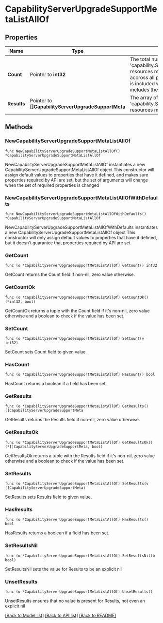# CapabilityServerUpgradeSupportMetaListAllOf

## Properties

Name | Type | Description | Notes
------------ | ------------- | ------------- | -------------
**Count** | Pointer to **int32** | The total number of &#39;capability.ServerUpgradeSupportMeta&#39; resources matching the request, accross all pages. The &#39;Count&#39; attribute is included when the HTTP GET request includes the &#39;$inlinecount&#39; parameter. | [optional] 
**Results** | Pointer to [**[]CapabilityServerUpgradeSupportMeta**](CapabilityServerUpgradeSupportMeta.md) | The array of &#39;capability.ServerUpgradeSupportMeta&#39; resources matching the request. | [optional] 

## Methods

### NewCapabilityServerUpgradeSupportMetaListAllOf

`func NewCapabilityServerUpgradeSupportMetaListAllOf() *CapabilityServerUpgradeSupportMetaListAllOf`

NewCapabilityServerUpgradeSupportMetaListAllOf instantiates a new CapabilityServerUpgradeSupportMetaListAllOf object
This constructor will assign default values to properties that have it defined,
and makes sure properties required by API are set, but the set of arguments
will change when the set of required properties is changed

### NewCapabilityServerUpgradeSupportMetaListAllOfWithDefaults

`func NewCapabilityServerUpgradeSupportMetaListAllOfWithDefaults() *CapabilityServerUpgradeSupportMetaListAllOf`

NewCapabilityServerUpgradeSupportMetaListAllOfWithDefaults instantiates a new CapabilityServerUpgradeSupportMetaListAllOf object
This constructor will only assign default values to properties that have it defined,
but it doesn't guarantee that properties required by API are set

### GetCount

`func (o *CapabilityServerUpgradeSupportMetaListAllOf) GetCount() int32`

GetCount returns the Count field if non-nil, zero value otherwise.

### GetCountOk

`func (o *CapabilityServerUpgradeSupportMetaListAllOf) GetCountOk() (*int32, bool)`

GetCountOk returns a tuple with the Count field if it's non-nil, zero value otherwise
and a boolean to check if the value has been set.

### SetCount

`func (o *CapabilityServerUpgradeSupportMetaListAllOf) SetCount(v int32)`

SetCount sets Count field to given value.

### HasCount

`func (o *CapabilityServerUpgradeSupportMetaListAllOf) HasCount() bool`

HasCount returns a boolean if a field has been set.

### GetResults

`func (o *CapabilityServerUpgradeSupportMetaListAllOf) GetResults() []CapabilityServerUpgradeSupportMeta`

GetResults returns the Results field if non-nil, zero value otherwise.

### GetResultsOk

`func (o *CapabilityServerUpgradeSupportMetaListAllOf) GetResultsOk() (*[]CapabilityServerUpgradeSupportMeta, bool)`

GetResultsOk returns a tuple with the Results field if it's non-nil, zero value otherwise
and a boolean to check if the value has been set.

### SetResults

`func (o *CapabilityServerUpgradeSupportMetaListAllOf) SetResults(v []CapabilityServerUpgradeSupportMeta)`

SetResults sets Results field to given value.

### HasResults

`func (o *CapabilityServerUpgradeSupportMetaListAllOf) HasResults() bool`

HasResults returns a boolean if a field has been set.

### SetResultsNil

`func (o *CapabilityServerUpgradeSupportMetaListAllOf) SetResultsNil(b bool)`

 SetResultsNil sets the value for Results to be an explicit nil

### UnsetResults
`func (o *CapabilityServerUpgradeSupportMetaListAllOf) UnsetResults()`

UnsetResults ensures that no value is present for Results, not even an explicit nil

[[Back to Model list]](../README.md#documentation-for-models) [[Back to API list]](../README.md#documentation-for-api-endpoints) [[Back to README]](../README.md)


